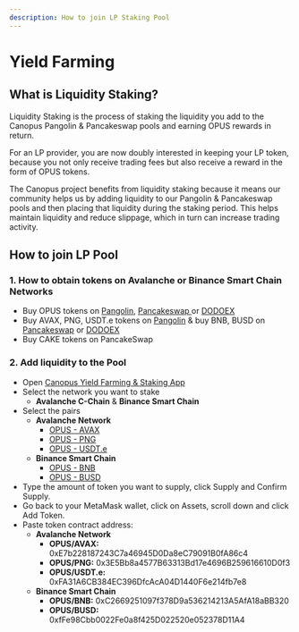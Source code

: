 ```yaml
---
description: How to join LP Staking Pool
---
```


# Yield Farming

## **What is Liquidity Staking?**

Liquidity Staking is the process of staking the liquidity you add to the Canopus Pangolin & Pancakeswap pools and earning OPUS rewards in return.

For an LP provider, you are now doubly interested in keeping your LP token, because you not only receive trading fees but also receive a reward in the form of OPUS tokens.

The Canopus project benefits from liquidity staking because it means our community helps us by adding liquidity to our Pangolin & Pancakeswap pools and then placing that liquidity during the staking period. This helps maintain liquidity and reduce slippage, which in turn can increase trading activity. 

## How to join LP Pool

### 1. How to obtain tokens on Avalanche or Binance Smart Chain Networks

* Buy OPUS tokens on [Pangolin](https://app.pangolin.exchange/#/swap?inputCurrency=0x76076880e1ebbce597e6e15c47386cd34de4930f), [Pancakeswap ](https://pancakeswap.finance/swap?inputCurrency=0x76076880e1ebbce597e6e15c47386cd34de4930f&outputCurrency=0xe9e7cea3dedca5984780bafc599bd69add087d56)or [DODOEX](https://app.dodoex.io/exchange/BUSD-OPUS?network=bsc-mainnet)
* Buy AVAX, PNG, USDT.e tokens on [Pangolin](https://app.pangolin.exchange/#/swap?inputCurrency=0x76076880e1ebbce597e6e15c47386cd34de4930f) & buy BNB, BUSD on [Pancakeswap](https://pancakeswap.finance/swap) or [DODOEX](https://app.dodoex.io/exchange?network=bsc-mainnet)
* Buy CAKE tokens on PancakeSwap

### 2.  A**dd liquidity to the Pool** 

* Open [Canopus Yield Farming & Staking App](https://app.canopus.network)
* Select the network you want to stake
  * **Avalanche C-Chain** & **Binance Smart Chain**
* Select the pairs
  * **Avalanche Network**
    * [OPUS - AVAX](https://app.pangolin.exchange/#/add/0x76076880e1EBBcE597e6E15c47386cd34de4930F/AVAX)
    * [OPUS - PNG](https://app.pangolin.exchange/#/add/0x76076880e1EBBcE597e6E15c47386cd34de4930F/0x60781C2586D68229fde47564546784ab3fACA982)
    * [OPUS - USDT.e](https://app.pangolin.exchange/#/add/0x76076880e1EBBcE597e6E15c47386cd34de4930F/0xc7198437980c041c805A1EDcbA50c1Ce5db95118)
  * **Binance Smart Chain**
    * [OPUS - BNB](https://pancakeswap.finance/add/0x76076880e1EBBcE597e6E15c47386cd34de4930F/BNB)
    * [OPUS - BUSD](https://pancakeswap.finance/add/0x76076880e1EBBcE597e6E15c47386cd34de4930F/0xe9e7CEA3DedcA5984780Bafc599bD69ADd087D56)
* Type the amount of token you want to supply, click Supply and Confirm Supply.
* Go back to your MetaMask wallet, click on Assets, scroll down and click Add Token.
* Paste token contract address:
  * **Avalanche Network**
    * **OPUS/AVAX:** 0xE7b228187243C7a46945D0Da8eC79091B0fA86c4
    * **OPUS/PNG:** 0x3E5Bb8a4577B63313Bd17e4696B259616610D0f3
    * **OPUS/USDT.e:** 0xFA31A6CB384EC396DfcAcA04D1440F6e214fb7e8
  * **Binance Smart Chain**
    * **OPUS/BNB:** 0xC2669251097f378D9a536214213A5AfA18aBB320
    * **OPUS/BUSD:** 0xfFe98Cbb0022Fe0a8f425D022520e052378D11A4





